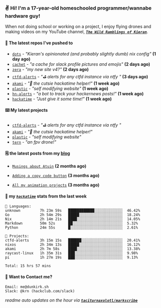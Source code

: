 ### ✌️ Hi! I'm a 17-year-old homeschooled programmer/wannabe hardware guy!

When not doing school or working on a project, I enjoy flying drones and making videos on my YouTube channel, [**_`The Wild Ramblings of Kieran`_**](https://youtube.com/@kieran.rambles).

#### 👷 The latest repos I've pushed to

- [`dots`](https://github.com/taciturnaxolotl/dots) - _"Kieran's opinionated (and probably slightly dumb) nix config"_ **(1 day ago)**
- [`cachet`](https://github.com/taciturnaxolotl/cachet) - _"a cache for slack profile pictures and emojis"_ **(2 days ago)**
- [`zera`](https://github.com/taciturnaxolotl/zera) - _"my new site v4?"_ **(2 days ago)**
- [`ctfd-alerts`](https://github.com/taciturnaxolotl/ctfd-alerts) - _"⛳ alerts for any ctfd instance via ntfy "_ **(3 days ago)**
- [`akami`](https://github.com/taciturnaxolotl/akami) - _"🌷 the cutsie hackatime helper!"_ **(1 week ago)**
- [`plastic`](https://github.com/taciturnaxolotl/plastic) - _"self modifying website"_ **(1 week ago)**
- [`hn-alerts`](https://github.com/taciturnaxolotl/hn-alerts) - _"a bot to track your hackernews posts!"_ **(1 week ago)**
- [`hackatime`](https://github.com/hackclub/hackatime) - _"Just give it some time!"_ **(1 week ago)**

#### ⌨️ My latest projects

- [`ctfd-alerts`](https://github.com/taciturnaxolotl/ctfd-alerts) - _"⛳ alerts for any ctfd instance via ntfy "_
- [`akami`](https://github.com/taciturnaxolotl/akami) - _"🌷 the cutsie hackatime helper!"_
- [`plastic`](https://github.com/taciturnaxolotl/plastic) - _"self modifying website"_
- [`tern`](https://github.com/taciturnaxolotl/tern) - _"an fpv drone!"_

#### 🗒️ the latest posts from my [blog](https://dunkirk.sh)

- [`Musings about Atuin`](https://dunkirk.sh/blog/atuin/) **(2 months ago)**

- [`Adding a copy code button`](https://dunkirk.sh/blog/adding-a-copy-button/) **(3 months ago)**

- [`All my animation projects`](https://dunkirk.sh/blog/my-animations/) **(3 months ago)**



#### 📡 my [_`hackatime`_](https://waka.hackclub.com) stats from the last week

```text
💾 Languages:
unknown         7h 23m 59s   ████████████░░░░░░░░░░░░░  46.42%
Go              2h 54m 29s   █████░░░░░░░░░░░░░░░░░░░░  18.24%
Nix             2h 14m 21s   ████░░░░░░░░░░░░░░░░░░░░░  14.05%
Markdown        50m 52s      ██░░░░░░░░░░░░░░░░░░░░░░░  5.32%
Python          24m 55s      █░░░░░░░░░░░░░░░░░░░░░░░░  2.61%

💼 Projects:
ctfd-alerts     3h 15m 15s   ██████░░░░░░░░░░░░░░░░░░░  20.41%
nixos           2h 34m 13s   █████░░░░░░░░░░░░░░░░░░░░  16.12%
akami           2h 7m 58s    ████░░░░░░░░░░░░░░░░░░░░░  13.38%
raycast-linux   1h 35m 31s   ███░░░░░░░░░░░░░░░░░░░░░░  9.98%
pi              1h 27m 19s   ███░░░░░░░░░░░░░░░░░░░░░░  9.13%

Total: 15 hrs 57 mins
```

#### 📮 Want to Contact me?

```text
Email: me@dunkirk.sh
Slack: @krn (hackclub.com/slack)
```

_readme auto updates on the hour via [**`taciturnaxolotl/markscribe`**](https://github.com/taciturnaxolotl/markscribe)_
